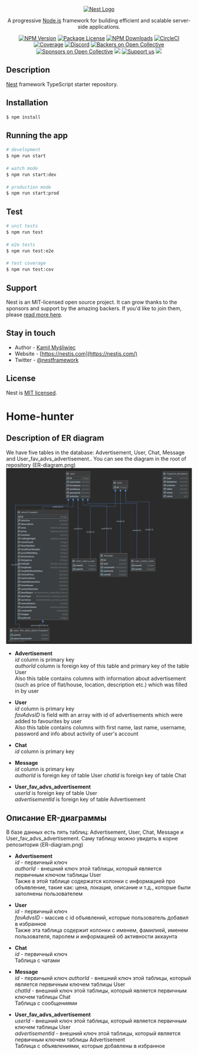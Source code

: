 <p align="center">
  <a href="http://nestjs.com/" target="blank"><img src="https://nestjs.com/img/logo_text.svg" width="320" alt="Nest Logo" /></a>
</p>

[circleci-image]: https://img.shields.io/circleci/build/github/nestjs/nest/master?token=abc123def456
[circleci-url]: https://circleci.com/gh/nestjs/nest

  <p align="center">A progressive <a href="http://nodejs.org" target="_blank">Node.js</a> framework for building efficient and scalable server-side applications.</p>
    <p align="center">
<a href="https://www.npmjs.com/~nestjscore" target="_blank"><img src="https://img.shields.io/npm/v/@nestjs/core.svg" alt="NPM Version" /></a>
<a href="https://www.npmjs.com/~nestjscore" target="_blank"><img src="https://img.shields.io/npm/l/@nestjs/core.svg" alt="Package License" /></a>
<a href="https://www.npmjs.com/~nestjscore" target="_blank"><img src="https://img.shields.io/npm/dm/@nestjs/common.svg" alt="NPM Downloads" /></a>
<a href="https://circleci.com/gh/nestjs/nest" target="_blank"><img src="https://img.shields.io/circleci/build/github/nestjs/nest/master" alt="CircleCI" /></a>
<a href="https://coveralls.io/github/nestjs/nest?branch=master" target="_blank"><img src="https://coveralls.io/repos/github/nestjs/nest/badge.svg?branch=master#9" alt="Coverage" /></a>
<a href="https://discord.gg/G7Qnnhy" target="_blank"><img src="https://img.shields.io/badge/discord-online-brightgreen.svg" alt="Discord"/></a>
<a href="https://opencollective.com/nest#backer" target="_blank"><img src="https://opencollective.com/nest/backers/badge.svg" alt="Backers on Open Collective" /></a>
<a href="https://opencollective.com/nest#sponsor" target="_blank"><img src="https://opencollective.com/nest/sponsors/badge.svg" alt="Sponsors on Open Collective" /></a>
  <a href="https://paypal.me/kamilmysliwiec" target="_blank"><img src="https://img.shields.io/badge/Donate-PayPal-ff3f59.svg"/></a>
    <a href="https://opencollective.com/nest#sponsor"  target="_blank"><img src="https://img.shields.io/badge/Support%20us-Open%20Collective-41B883.svg" alt="Support us"></a>
  <a href="https://twitter.com/nestframework" target="_blank"><img src="https://img.shields.io/twitter/follow/nestframework.svg?style=social&label=Follow"></a>
</p>
  <!--[![Backers on Open Collective](https://opencollective.com/nest/backers/badge.svg)](https://opencollective.com/nest#backer)
  [![Sponsors on Open Collective](https://opencollective.com/nest/sponsors/badge.svg)](https://opencollective.com/nest#sponsor)-->

## Description

[Nest](https://github.com/nestjs/nest) framework TypeScript starter repository.

## Installation

```bash
$ npm install
```

## Running the app

```bash
# development
$ npm run start

# watch mode
$ npm run start:dev

# production mode
$ npm run start:prod
```

## Test

```bash
# unit tests
$ npm run test

# e2e tests
$ npm run test:e2e

# test coverage
$ npm run test:cov
```

## Support

Nest is an MIT-licensed open source project. It can grow thanks to the sponsors and support by the amazing backers. If you'd like to join them, please [read more here](https://docs.nestjs.com/support).

## Stay in touch

- Author - [Kamil Myśliwiec](https://kamilmysliwiec.com)
- Website - [https://nestjs.com](https://nestjs.com/)
- Twitter - [@nestframework](https://twitter.com/nestframework)

## License

Nest is [MIT licensed](LICENSE).

# Home-hunter

## Description of ER diagram  

We have five tables in the database: Advertisement, User, Chat, Message and User_fav_advs_advertisement.. You can see the diagram in the root of repository (ER-diagram.png)
![ER-diagram.png](ER-diagram.png)

- **Advertisement**  
*id* column is primary key  
*authorId* column is foreign key of this table and primary key of the table User  
Also this table contains columns with information about advertisement (such as price of flat/house, location, description etc.) which was filled in by user  


- **User**  
*id* column is primary key  
*favAdvsID* is field with an array with id of advertisements which were added to favourites by user  
Also this table contains columns with first name, last name, username, password and info about activity of user's account  


- **Chat**  
*id* column is primary key


- **Message**  
*id* column is primary key  
*authorId* is foreign key of table User
*chatId* is foreign key of table Chat


- **User_fav_advs_advertisement**  
*userId* is foreign key of table User  
*advertisementId* is foreign key of table Advertisement

## Описание ER-диаграммы  

В базе данных есть пять таблиц: Advertisement, User, Chat, Message и User_fav_advs_advertisement. Саму таблицу можно увидеть в корне репозитория (ER-diagram.png)

- **Advertisement**  
*id* - первичный ключ   
*authorId* - внешний ключ этой таблицы, который является первичным ключом таблицы  User  
Также в этой таблице содержатся колонки с информацией про объявление, такие как: цена, локация, описание и т.д., которые были заполнены пользователем  


- **User**  
*id* - первичный ключ  
*favAdvsID* - массив с id объявлений, которые пользователь добавил в избранное  
Также эта таблица содержит колонки с именем, фамилией, именем пользователя, паролем и информацией об активности аккаунта  


- **Chat**  
  *id* - первичный ключ  
Таблица с чатами


- **Message**  
  *id* - первичынй ключ
  *authorId* - внешний ключ этой таблицы, который является первичным ключем таблицы User  
  *chatId* - внешний ключ этой таблицы, который является первичным ключем таблицы Chat  
Таблица с сообщениями


- **User_fav_advs_advertisement**  
  *userId* - внешний ключ этой таблицы, который является первичным ключем таблицы User  
  *advertisementId* - внешний ключ этой таблицы, который является первичным ключем таблицы Advertisement  
Таблица с объявлениями, которые добавлены в избранное
